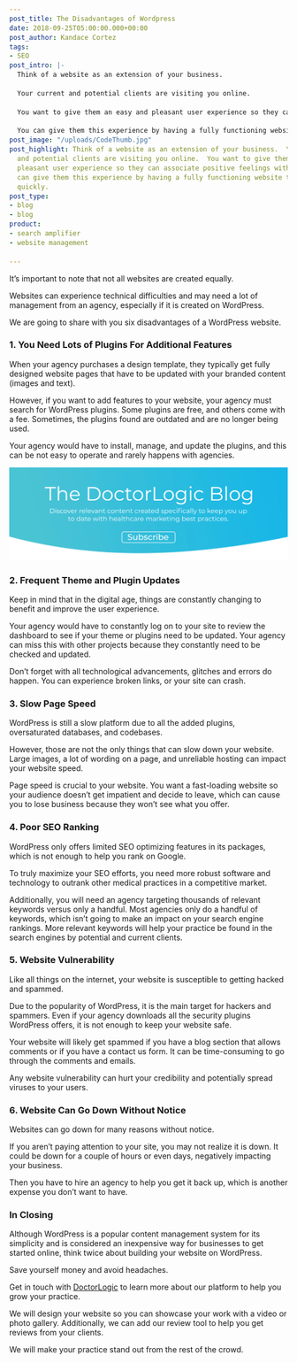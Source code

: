 ```yaml
---
post_title: The Disadvantages of Wordpress
date: 2018-09-25T05:00:00.000+00:00
post_author: Kandace Cortez
tags:
- SEO
post_intro: |-
  Think of a website as an extension of your business.

  Your current and potential clients are visiting you online.

  You want to give them an easy and pleasant user experience so they can associate positive feelings with your business.

  You can give them this experience by having a fully functioning website that loads up quickly.
post_image: "/uploads/CodeThumb.jpg"
post_highlight: Think of a website as an extension of your business.  Your current
  and potential clients are visiting you online.  You want to give them an easy and
  pleasant user experience so they can associate positive feelings with your business.  You
  can give them this experience by having a fully functioning website that loads up
  quickly.
post_type:
- blog
- blog
product:
- search amplifier
- website management

---
```

It’s important to note that not all websites are created equally.

Websites can experience technical difficulties and may need a lot of management from an agency, especially if it is created on WordPress.

We are going to share with you six disadvantages of a WordPress website.

### 1. You Need Lots of Plugins For Additional Features

When your agency purchases a design template, they typically get fully designed website pages that have to be updated with your branded content (images and text).

However, if you want to add features to your website, your agency must search for WordPress plugins. Some plugins are free, and others come with a fee. Sometimes, the plugins found are outdated and are no longer being used.

Your agency would have to install, manage, and update the plugins, and this can be not easy to operate and rarely happens with agencies.

[![Subscribe to the DoctorLogic blog Banner](/uploads/2022-doctorlogic-subscribeblog-cta-01-1.png "Subscribe to the DoctorLogic blog.")](https://growth.doctorlogic.com/subscribe-to-the-blog?utm_campaign=Blog%20Subscriptions&utm_source=DoctorLogic%20Blog%20Post&utm_medium=DoctorLogic%20Blog%20CTA "Subscribe to the DoctorLogic blog.")

### 2. Frequent Theme and Plugin Updates

Keep in mind that in the digital age, things are constantly changing to benefit and improve the user experience.

Your agency would have to constantly log on to your site to review the dashboard to see if your theme or plugins need to be updated. Your agency can miss this with other projects because they constantly need to be checked and updated.

Don’t forget with all technological advancements, glitches and errors do happen. You can experience broken links, or your site can crash.

### 3. Slow Page Speed

WordPress is still a slow platform due to all the added plugins, oversaturated databases, and codebases.

However, those are not the only things that can slow down your website. Large images, a lot of wording on a page, and unreliable hosting can impact your website speed.

Page speed is crucial to your website. You want a fast-loading website so your audience doesn’t get impatient and decide to leave, which can cause you to lose business because they won’t see what you offer.

### 4. Poor SEO Ranking

WordPress only offers limited SEO optimizing features in its packages, which is not enough to help you rank on Google.

To truly maximize your SEO efforts, you need more robust software and technology to outrank other medical practices in a competitive market.

Additionally, you will need an agency targeting thousands of relevant keywords versus only a handful. Most agencies only do a handful of keywords, which isn’t going to make an impact on your search engine rankings. More relevant keywords will help your practice be found in the search engines by potential and current clients.

### 5. Website Vulnerability

Like all things on the internet, your website is susceptible to getting hacked and spammed.

Due to the popularity of WordPress, it is the main target for hackers and spammers. Even if your agency downloads all the security plugins WordPress offers, it is not enough to keep your website safe.

Your website will likely get spammed if you have a blog section that allows comments or if you have a contact us form. It can be time-consuming to go through the comments and emails.

Any website vulnerability can hurt your credibility and potentially spread viruses to your users.

### 6. Website Can Go Down Without Notice

Websites can go down for many reasons without notice.

If you aren’t paying attention to your site, you may not realize it is down. It could be down for a couple of hours or even days, negatively impacting your business.

Then you have to hire an agency to help you get it back up, which is another expense you don’t want to have.

### In Closing

Although WordPress is a popular content management system for its simplicity and is considered an inexpensive way for businesses to get started online, think twice about building your website on WordPress.

Save yourself money and avoid headaches.

Get in touch with [DoctorLogic](https://growth.doctorlogic.com/get-a-demo) to learn more about our platform to help you grow your practice.

We will design your website so you can showcase your work with a video or photo gallery. Additionally, we can add our review tool to help you get reviews from your clients.

We will make your practice stand out from the rest of the crowd.